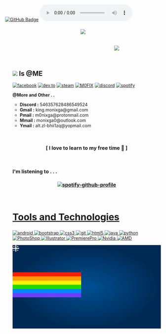 <a href="https://github.com/M0FIX?tab=followers"><img src="https://img.shields.io/github/followers/M0FIX?label=Followers&style=social" alt="GitHub Badge"></a>
<audio controls autoplay><source src="https://m0fix.github.io/mc/baila.wav" type="audio/wav">Your browser does not support the audio element.</audio>
<br>
<h3 align = "center"><img src="https://readme-typing-svg.herokuapp.com?duration=7000&color=FF3A74&size=21&center=true&vCenter=true&width=650&height=100&lines=🥀+Welcome!+M0NIX+Official+For+Useless+For+All+%F0%9F%96%A4;🦋+Call+ME+M0NIX!+🦋"></h3>
<br>
<img src = "https://drive.google.com/uc?export=view&id=1HZHn7GpMo9IlADqByXBlCwskPKqYNKhm" align ="right" width = 30% >
<div align = "left" width = 50%>
<br>
<ul>

<br>
<div>

<h2><img src ="https://drive.google.com/uc?export=view&id=15tTT6C_iNjHegmJOtZjvzmc6zDP3c0iw"width = 25> Is @ME</h2>

[<img align="top" alt="facebook" src="https://img.shields.io/badge/facebook-%231877F2.svg?&style=for-the-badge&logo=facebook&logoColor=white" />](https://M0FIX.github.io/link-lock/#eyJ2IjoiMC4wLjEiLCJlIjoieWg1WnhIQTI5cTc2alh1bFpkWkxaOEp6b2tjRkZIcG95UmN1bTVZbEtKcDRkQU1Vbk9FaXovZEFMRTZ6N3JkRW9tRndXUT09IiwiaSI6ImdzenBPbXRHY3kxMDhaMGcifQ==)
[<img align="top" alt="dev.to" src="https://img.shields.io/badge/instagram-cd486b?logo=instagram&logoColor=white&style=for-the-badge"/>](https://M0FIX.github.io/link-lock/#eyJ2IjoiMC4wLjEiLCJlIjoiNjdTTUV4bTdRUXFIMG9ScHZBSWRLZzZIVkpOaldtUHJvMVdERG8vTDIrZXR4RzZhR1RWZHFqa0phb2IxMVNRTklBND0iLCJpIjoiVERTOU1GZjhEZnZJRnJlWSJ9)
[<img align="top" alt="steam" src="https://img.shields.io/badge/steam-1b2838?logo=steam&logoColor=white&style=for-the-badge"/>](https://steamcommunity.com/id/m0nixga/)
[<img align="top" alt="M0FIX" src="https://img.shields.io/badge/mofix-1a1a1a?logo=github&logoColor=white&style=for-the-badge"/>](https://m0fix.github.io/)
[<img align="top" alt="discord" src="https://img.shields.io/badge/discord-7289da?logo=discord&logoColor=white&style=for-the-badge"/>](https://discord.gg/5KryY7fFhm)
[<img align="top" alt="spotify" src="https://img.shields.io/badge/spotify-1DB954.svg?&style=for-the-badge&logo=spotify&logoColor=white" />](https://open.spotify.com/user/zlixinpqysgmofa68rh0x9l1h)

<B>@More and Other . .</B>
<ul>
<li><B>Discord :</B> 546357628486549524<br></li>
<li><B>Gmail :</B> king.monixga@gmail.com<br></li>
<li><B>Pmail :</B> m0nixga@protonmail.com</li>
<li><B>Mmail :</B> monixga0@outlook.com</li>
<li><B>Ymail :</B> alt.zl-bhii1zq@yopmail.com</li>
<ul>

<br>

</div>

<h3 align = "center">[ I love to learn to my free time 💖 ]</h3>
<br>
<h3 align = "left">I'm listening to . . .</h3>
<h3 align = "center">

[![spotify-github-profile](https://spotify-github-profile.vercel.app/api/view?uid=zlixinpqysgmofa68rh0x9l1h&cover_image=true&theme=novatorem&bar_color=53b14f&bar_color_cover=false)](https://spotify-github-profile.vercel.app/api/view?uid=zlixinpqysgmofa68rh0x9l1h&redirect=true)

</h3>

<br>
<h2 style="font-size:30px" align ="left" width = 100%><u>Tools and Technologies</u></h2>
<p align="left"> <a href="https://developer.android.com" target="_blank"> <img src="https://img.shields.io/badge/Android-3DDC84?style=for-the-badge&logo=android&logoColor=white" alt="android" /> </a> <a href="https://getbootstrap.com" target="_blank"> <img src="https://img.shields.io/badge/Bootstrap-563D7C?style=for-the-badge&logo=bootstrap&logoColor=white" alt="bootstrap" /> </a> <a href="https://www.w3schools.com/css/" target="_blank"> <img src="https://img.shields.io/badge/CSS3-1572B6?style=for-the-badge&logo=css3&logoColor=white"
 alt="css3"  /> </a> <a href="https://git-scm.com/" target="_blank"> <img src="https://img.shields.io/badge/Git-F05032?style=for-the-badge&logo=git&logoColor=white" alt="git" /> </a> <a href="https://www.w3.org/html/" target="_blank"> <img src="https://img.shields.io/badge/HTML5-E34F26?style=for-the-badge&logo=html5&logoColor=white" alt="html5" /> </a> <a href="https://www.java.com" target="_blank"> <img src="https://img.shields.io/badge/Java-ED8B00?style=for-the-badge&logo=java&logoColor=white" alt="java" /> </a> <a href="https://www.python.org" target="_blank"> <img src="https://img.shields.io/badge/Python-FFD43B?style=for-the-badge&logo=python&logoColor=darkgreen" alt="python"  /> </a> <a href="https://www.adobe.com/" target="_blank"> <img src="https://img.shields.io/badge/Photoshop-001e36?style=for-the-badge&logo=Adobe%20Photoshop&logoColor=white" alt="PhotoShop" /> </a> <a href="https://www.adobe.com/" target="_blank"> <img src="https://img.shields.io/badge/Illustrator-330000?&style=for-the-badge&logo=Adobe%20Illustrator&logoColor=yellow" alt="Illustrator" /> </a> <a href="https://www.adobe.com/" target="_blank"> <img src="https://img.shields.io/badge/Premiere-00005b?style=for-the-badge&logo=Adobe%20Premiere%20Pro&logoColor=white" alt="PremierePro"  /> </a><a href="https://www.nvidia.com/" target="_blank"> <img src="https://img.shields.io/badge/Nvidia-76b900?style=for-the-badge&logo=nvidia&logoColor=white"
 alt="Nvidia"  /> </a><a href="https://www.amd.com/" target="_blank"> <img src="https://img.shields.io/badge/AMD-000000?style=for-the-badge&logo=amd&logoColor=white"
 alt="AMD"  /> </a></p>

![nyancat](https://github.com/M0FIX/M0FIX/blob/main/nfo/nyancat.svg)

